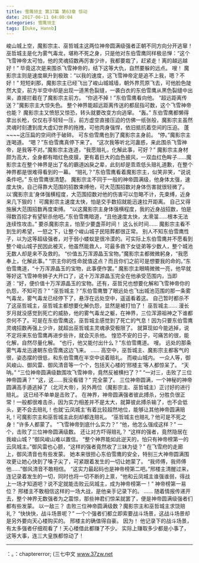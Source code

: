 ```yaml
---
title: 雪鹰领主 第37篇 第63章 惊动
date: 2017-06-11 04:00:04
categories: 雪鹰领主
tags: [Duke, Hannb]
---
```


峻山城上空，魔影宗主、巫哲城主这两位神帝圆满级强者正朝不同方向分开逃窜！巫哲城主是化为雾气毒龙，堪称不死之身，只是他对东伯雪鹰同样极忌惮：“这个飞雪神帝太可怕，他的灵魂招数再厉害少许，我都要栽了，赶紧走！离的越远越好！”
毕竟这次是来围杀飞雪神帝的，结下这等大仇，自然要躲的远点。
嗖！
魔影宗主则是速度飙升到极致：“以我的速度，这飞雪神帝定是追不上我，嗯？不好！”
短短刹那，魔影宗主已经飞出了峻山城城墙，朝外界荒原飞去，可他脸色陡然大变，前方半空中却是出现一道黑色裂缝，一袭白衣的东伯雪鹰从黑色裂缝中出来，直接拦截在了魔影宗主前方。
“你逃不掉！”东伯雪鹰看向他。
“超远距离传送？”魔影宗主大惊失色。
整个神界能超远距离传送的都屈指可数，这个飞雪神帝也能？
魔影宗主又愤怒又惊恐，转头就要改变方向逃窜。
“轰。”
东伯雪鹰都懒得拿出长枪，仅仅右手轻轻一压，前方虚空直接压迫的仿佛一纸张般，魔影宗主虽然灵魂时刻遭到庞大虚幻世界的拖拽，可他肉身强悍，依旧抵抗着空间的压迫。
蓬~~~~这压扁的空间终于破碎。
可东伯雪鹰也到了魔影宗主身前。
“停。”魔影宗主连喝道。
“嗯？”东伯雪鹰真停下来了。
“这次我等听北河蛊惑，来此围杀飞雪神帝，是我等不对。”魔影宗主连道，“我愿赔礼，化解此事，可好？”
魔影宗主身材颇为高大，全身都有暗红色皮膜，更有着巨大的血色披风，一双血红色眸子……魔影宗主在整个神界是出了名的霸道凶戾之辈，此刻却是乖乖低头赔礼道歉，在整个神界都是很难得看到的一幕。
“赔礼？”东伯雪鹰看着魔影宗主，似笑非笑，“说说条件吧。”
东伯雪鹰很清楚。
魔影宗主不同于一般的神帝圆满级，他身体太强，速度太快，自己得靠大范围的招数束缚他，可大范围招数对身体伤害就很轻微了。以‘魔影宗主’身体强横程度，大范围招数对他的伤害可以忽略不计，先束缚，近身来几下狠的！
可魔影宗主速度太快，怕是交手数招就能迅速拉开距离。
自己又得施展大范围招数再度束缚。
“以这魔影宗主身体强横程度，我的近身战招数，怕是得数百招才有望斩杀他吧。”东伯雪鹰暗道，“且他速度太快，太滑溜……根本无法连续性攻击。”
要杀魔影宗主，怕至少要盏茶时间！
这么长时间……
魔影宗主看不到生的希望，一怒之下，让整个峻山城子民陪葬都很正常。
别人不知东伯雪鹰性子，以为这等超级强者，对于弱小蝼蚁是很冷漠的。可实际上东伯雪鹰并不愿看到整个峻山城子民因此被灭，他虽然能救人，可最多救下女徒弟等少数人，整个城池无数人却是来不及救的。
“价值五万浑源晶玉宝物。”魔影宗主都微微躬身，“我愿奉上，化解此事。”
“宗主你的性命就值这点？而且你们之前可是想要我的命的。”东伯雪鹰道，“十万浑源晶玉的宝物，此事便作罢。”
魔影宗主眼睛微微一亮，他早就等好这飞雪神帝狮子大开口了，这十万浑源晶玉完全在他承受范围内，当即道：“好，便价值十万浑源晶玉的宝物。还有，巫哲兄也想要化解和飞雪神帝你的仇怨，不知可否？”
“巫哲城主？”东伯雪鹰瞥了眼远处也飞出城池范围的那一条雾气毒龙，雾气毒龙已经停下了，悬浮在远处空中，遥遥看着这。
自己暂时都杀不了这巫哲城主，巫哲城主都想要化解仇怨，显然是被打怕了！
巫哲城主……
漫长岁月就没感觉到死亡的威胁，他的雾气毒龙之躯，在神界，三位浑源祖神之下谁都奈何不了。可是在东伯雪鹰这，巫哲城主感觉到了死亡的气息！因为只要东伯雪鹰灵魂招数再强上少许，就超出巫哲城主灵魂承受极限了。
就算现如今能逃掉，说不定将来东伯雪鹰再进步些许，就会灭杀他。
惶恐不安的日子，可痛苦的很，能化解，自然尽量化解。
“也行，他又能付出什么？”东伯雪鹰道。
嗖。
远处的那条雾气毒龙迅速朝东伯雪鹰这边飞来。
……
高空中，巫哲城主、魔影宗主都客气的很，姿态摆的很低，和东伯雪鹰在半空中谈着赔礼。
而峻山城内。
一众人等，御风峻山、御风雷、御风清音等一个个，包括天心楼的‘邢楼主’等人都惊呆了。
“天呐。”
“三位神帝圆满级数围攻飞雪神帝，竟然反被横扫了？”
“一对三，击败了三位神帝圆满？”
“这，这……我没看错？”
完全蒙了。
三位神帝圆满，一个神秘的神帝圆满高手遁逃掉了（北河大帝），另外两位（魔影宗主、巫哲城主）正讨好的进行赔礼。
这已经不单单是击败了。
在神界，神帝圆满强者彼此搏杀，分胜负很正常！一般都很难击杀，因为实力相差并不是太大，就算彼此搏杀输了，也不会低头，更不会去赔礼！也就‘云凤城主’有着比较超然地位，能够让其他神帝圆满赔礼！可魔影宗主和巫哲城主此刻却都连赔礼。
“巫哲城主也赔礼？他可是不死之身！”许多人都蒙了。
“飞雪神帝到底什么实力？”
“他，他怎么强成这样？”
一个，击败了三位神帝圆满级数。
还让对方吓得赔礼？
“这样的强者，竟然隐居在我峻山城？”御风峻山难以置信。
“整个神界能如此逆天的，怕只有神帝榜第一的云凤城主。”御风雷也心颤，“这样的强者竟然收了三妹为徒？”
在飞雪府的走廊上，御风清音也有些发蒙。
她本来很担心东伯雪鹰的安全，特别三大神帝圆满围攻更让她心快到了嗓子尖了，可紧跟着发生的一切让她蒙了。
“我师傅，我师傅他……”御风清音不敢相信。
“这实力最起码也是神帝榜第二吧。”邢楼主清醒过来，连记录着发生的一切，同时也将一切不断的上禀，“他和云凤城主谁强谁弱，得战上一场才知道吧？说不定就能击败云凤城主，成为神帝榜第一！”
神帝榜第一易位？
邢楼主不敢相信这样的一场大战，是他亲手记录下的。
……
随着情报传递开去，整个神界无数强者为之震惊，那些神君们惊呆就罢了，便是神帝圆满级强者们都有些发蒙。
以一敌三？
击败三位神帝圆满级数？魔影宗主和巫哲城主求饶赔礼？
“快快快，战斗场景呢？”
一个个强者们都立即索要战斗场景，这战斗场景却是另外要向天心楼购买的。
邢楼主的确值得自豪。
因为！
他记录下的战斗场景，有太多强者仔细观看了！天心楼借此都赚了不少。
实际上赚取多少都是小事了，这等大事，连三大皇族都惊动了！
******
：。：chaptererror;
(三七中文 www.37zw.net